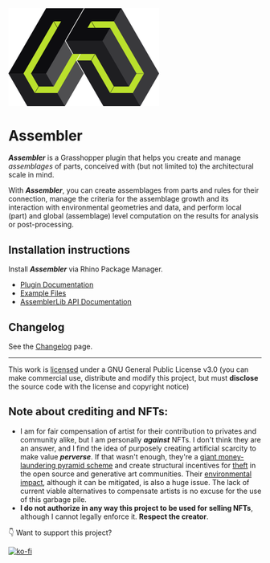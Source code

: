 <img src='https://raw.githubusercontent.com/Co-de-iT/Assembler/main/images/logo.png' alt="Assembler logo" width="300"/>

# Assembler
***Assembler*** is a Grasshopper plugin that helps you create and manage *assemblages* of parts, conceived with (but not limited to) the architectural scale in mind.

With ***Assembler***, you can create assemblages from parts and rules for their connection, manage the criteria for the assemblage growth and its interaction with environmental geometries and data, and perform local (part) and global (assemblage) level computation on the results for analysis or post-processing.

## Installation instructions
Install ***Assembler*** via Rhino Package Manager.


- [Plugin Documentation](https://ale2x72.notion.site/Assembler-Documentation-aa694addf78a4263bd1d066ff8019dbb)
- [Example Files](https://drive.google.com/file/d/1qnprauLZAfjruvcM0hTRckd6zSUlkDAe/view?usp=sharing)
- [AssemblerLib API Documentation](https://drive.google.com/file/d/1v8xk-zqJCgIcm5H6vk6AS1f2M3cjsY64/view?usp=sharing)

## Changelog
See the [Changelog](https://raw.githubusercontent.com/Co-de-iT/Assembler/main/Changelog.md) page.

---

This work is [licensed](LICENSE) under a GNU General Public License v3.0 (you can make commercial use, distribute and modify this project, but must **disclose** the source code with the license and copyright notice)

## Note about crediting and NFTs:

- I am for fair compensation of artist for their contribution to privates and community alike, but I am personally ***against*** NFTs. I don't think they are an answer, and I find the idea of purposely creating artificial scarcity to make value ***perverse***. If that wasn't enough, they're a [giant money-laundering pyramid scheme](https://twitter.com/smdiehl/status/1445795667826208770) and create structural incentives for [theft](https://twitter.com/NFTtheft) in the open source and generative art communities. Their [environmental impact](https://earth.org/nfts-environmental-impact/), although it can be mitigated, is also a huge issue. The lack of current viable alternatives to compensate artists is no excuse for the use of this garbage pile.
- **I do not authorize in any way this project to be used for selling NFTs**, although I cannot legally enforce it. **Respect the creator**.

:point_down: Want to support this project?

[![ko-fi](https://ko-fi.com/img/githubbutton_sm.svg)](https://ko-fi.com/J3J6D2TVL)

